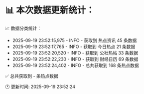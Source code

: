 📊 本次数据更新统计：
==========================

📈 数据分类统计：
- 2025-09-19 23:52:15,975 - INFO - 获取到 热点资讯 45 条数据
- 2025-09-19 23:52:17,765 - INFO - 获取到 今日热点 21 条数据
- 2025-09-19 23:52:20,520 - INFO - 获取到 公社热帖 33 条数据
- 2025-09-19 23:52:22,230 - INFO - 获取到 财经日历 69 条数据
- 2025-09-19 23:52:24,402 - INFO - 总共获取到 168 条热点数据

✅ 总共获取到 - 条热点数据

🕐 更新时间: 2025-09-19 23:52:24
